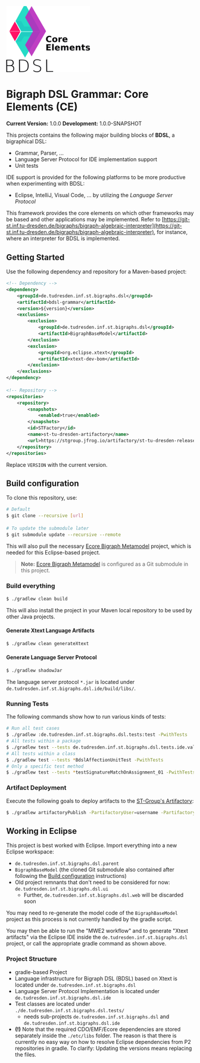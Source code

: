 <img src="./etc/bigraph-dsl-logo.png" style="zoom:90%;" />

# Bigraph DSL Grammar: Core Elements (CE)

**Current Version:** 1.0.0
**Development:** 1.0.0-SNAPSHOT

This projects contains the following major building blocks of **BDSL**, a bigraphical DSL:
- Grammar, Parser, ...
- Language Server Protocol for IDE implementation support
- Unit tests

IDE support is provided for the following platforms to be more productive when experimenting with BDSL:

- Eclipse, IntelliJ, Visual Code, ... by utilizing the *Language Server Protocol*

This framework provides the core elements on which other frameworks may be based and other applications may be implemented.
Refer to [https://git-st.inf.tu-dresden.de/bigraphs/bigraph-algebraic-interpreter](https://git-st.inf.tu-dresden.de/bigraphs/bigraph-algebraic-interpreter), for instance, where an interpreter for BDSL is implemented.

## Getting Started

Use the following dependency and repository for a Maven-based project:

```xml
<!-- Dependency -->          
<dependency>
	<groupId>de.tudresden.inf.st.bigraphs.dsl</groupId>
    <artifactId>bdsl-grammar</artifactId>
    <version>${version}</version>
    <exclusions>
    	<exclusion>
        	<groupId>de.tudresden.inf.st.bigraphs.dsl</groupId>
            <artifactId>BigraphBaseModel</artifactId>
        </exclusion>
        <exclusion>
        	<groupId>org.eclipse.xtext</groupId>
        	<artifactId>xtext-dev-bom</artifactId>
        </exclusion>
    </exclusions>
</dependency>

<!-- Repository -->
<repositories>
	<repository>
        <snapshots>
        	<enabled>true</enabled>
        </snapshots>
        <id>STFactory</id>
        <name>st-tu-dresden-artifactory</name>
    	<url>https://stgroup.jfrog.io/artifactory/st-tu-dresden-release</url>
	</repository>
</repositories>  
```

Replace `VERSION` with the current version.

## Build configuration

To clone this repository, use:

```bash
# Default
$ git clone --recursive [url]

# To update the submodule later
$ git submodule update --recursive --remote
```

This will also pull the necessary [Ecore Bigraph Metamodel](https://git-st.inf.tu-dresden.de/bigraphs/ecore-bigraph-meta-model) project, which is needed for this Eclipse-based project.

> **Note:** [Ecore Bigraph Metamodel](https://git-st.inf.tu-dresden.de/bigraphs/ecore-bigraph-meta-model) is configured as a Git submodule in this project.

### Build everything

```bash
$ ./gradlew clean build
```

This will also install the project in your Maven local repository to be used by other Java projects.

#### Generate Xtext Language Artifacts

```bash
$ ./gradlew clean generateXtext
```

#### Generate Language Server Protocol

```bash
$ ./gradlew shadowJar
```
The language server protocol `*.jar` is located under `de.tudresden.inf.st.bigraphs.dsl.ide/build/libs/`.

### Running Tests

The following commands show how to run various kinds of tests:

```bash
# Run all test cases
$ ./gradlew :de.tudresden.inf.st.bigraphs.dsl.tests:test -PwithTests
# All tests within a package
$ ./gradlew test --tests de.tudresden.inf.st.bigraphs.dsl.tests.ide.validation* -PwithTests
# All tests within a class
$ ./gradlew test --tests *BdslAffectionUnitTest -PwithTests
# Only a specific test method
$ ./gradlew test --tests *testSignatureMatchOnAssignment_01 -PwithTests
```

### Artifact Deployment

Execute the following goals to deploy artifacts to the [ST-Group's Artifactory](https://stgroup.jfrog.io/artifactory):
```bash
$ ./gradlew artifactoryPublish -PartifactoryUser=username -PartifactoryPassword=password
```


## Working in Eclipse

This project is best worked with Eclipse. Import everything into a new Eclipse workspace:

- `de.tudresden.inf.st.bigraphs.dsl.parent`
- `BigraphBaseModel` (the cloned Git submodule also contained after following the [Build configuration](#Build-configuration) instructions)
- Old project remnants that don't need to be considered for now: `de.tudresden.inf.st.bigraphs.dsl.ui`
  - Further, `de.tudresden.inf.st.bigraphs.dsl.web` will be discarded soon

You may need to re-generate the model code of the `BigraphBaseModel` project as this process is not currently handled by the gradle script.

You may then be able to run the "MWE2 workflow" and to generate "Xtext artifacts" via the Eclipse IDE inside the `de.tudresden.inf.st.bigraphs.dsl` project, or call the appropriate gradle command as shown above.

### Project Structure

- gradle-based Project
- Language infrastructure for Bigraph DSL (BDSL) based on Xtext is located under `de.tudresden.inf.st.bigraphs.dsl` 
- Language Server Protocol Implementation is located under `de.tudresden.inf.st.bigraphs.dsl.ide`
- Test classes are located under `./de.tudresden.inf.st.bigraphs.dsl.tests/`
  - needs sub-projects `de.tudresden.inf.st.bigraphs.dsl` and `de.tudresden.inf.st.bigraphs.dsl.ide`
- **(!)** Note that the required CDO/EMF/Ecore dependencies are stored separately inside the `./etc/libs` folder. The reason is that there is currently no easy way on how to resolve Eclipse dependencies from P2 repositories in gradle. To clarify: Updating the versions means replacing the files.



